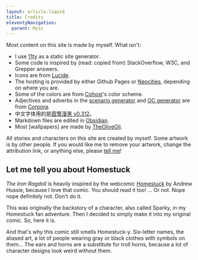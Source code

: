 ```yaml
---
layout: article.liquid
title: Credits
eleventyNavigation:
  parent: Misc
---
```


Most content on this site is made by myself. What isn't:

- I use [11ty](https://11ty.dev) as a static site generator.
- Some code is inspired by (read: copied from) StackOverflow, W3C, and Grepper answers.
- Icons are from [Lucide](https://lucide.dev).
- The hosting is provided by either Github Pages or [Neocities](https://neocities.org), depending on where you are.
- Some of the colors are from [Cohost](https://cohost.org)'s color scheme.
- Adjectives and adverbs in the [scenario generator](/fun/scenarios/) and [OC generator](/fun/generator/) are from [Corpora](https://github.com/dariusk/corpora).
- 中文字体用的是[霞鹜漫黑 v0.312](https://github.com/lxgw/LxgwMarkerGothic)。
- Markdown files are edited in [Obsidian](https://obsidian.md).
- Most [wallpapers] are made by [TheOliveOli](https://theoliveoli.blahaj.land/).

All stories and characters on this site are created by myself. Some artwork is by other people. If you would like me to remove your artwork, change the attribution link, or anything else, please [tell me](/contact/)!

## Let me tell you about Homestuck

*The Iron Ragdoll* is heavily inspired by the webcomic [Homestuck](https://www.homestuck.com) by Andrew Hussie, because I love that comic. You should read it too! … Or not. Nope nope definitely not. Don't do it.

This was originally the backstory of a character, also called Sparky, in my Homestuck fan adventure. Then I decided to simply make it into my original comic. So, here it is.

And that's why this comic still smells Homestuck-y. Six-letter names, the aliased art, a lot of people wearing gray or black clothes with symbols on them… The ears and horns are a substitute for troll horns, because a lot of character designs look weird without them.
